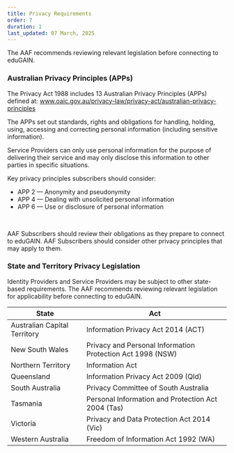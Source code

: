 ```yaml
---
title: Privacy Requirements
order: 7
duration: 1
last_updated: 07 March, 2025
---
```


The AAF recommends reviewing relevant legislation before connecting to eduGAIN.

### Australian Privacy Principles (APPs)

The Privacy Act 1988 includes 13 Australian Privacy Principles (APPs) defined at:
<a href="https://www.oaic.gov.au/privacy-law/privacy-act/australian-privacy-principles"> www.oaic.gov.au/privacy-law/privacy-act/australian-privacy-principles </a>

The APPs set out standards, rights and obligations for handling, holding, using, accessing and correcting personal
information (including sensitive information).

Service Providers can only use personal information for the purpose of delivering their service and may only disclose this
information to other parties in specific situations.

Key privacy principles subscribers should consider:
<ul class="list-group list-group">
    <li class="list-group-item"> APP 2 — Anonymity and pseudonymity</li>
    <li class="list-group-item"> APP 4 — Dealing with unsolicited personal information</li>
    <li class="list-group-item"> APP 6 — Use or disclosure of personal information</li>
</ul>

<br>

AAF Subscribers should review their obligations as they prepare to connect to eduGAIN. AAF Subscribers should consider other privacy principles that may apply to them.

### State and Territory Privacy Legislation
Identity Providers and Service Providers may be subject to other state-based requirements.
The AAF recommends reviewing relevant legislation for applicability before connecting to eduGAIN.

<table class="table">
  <thead>
    <tr>
      <th scope="col">State</th>
      <th scope="col">Act</th>
    </tr>
  </thead>
  <tbody>
    <tr>
      <td>Australian Capital Territory</td>
      <td>Information Privacy Act 2014 (ACT)</td>
    </tr>
    <tr>
      <td>New South Wales</td>
      <td>Privacy and Personal Information Protection Act 1998 (NSW)</td>
    </tr>
    <tr>
      <td>Northern Territory</td>
      <td>Information Act</td>
    </tr>
    <tr>
      <td>Queensland</td>
      <td>Information Privacy Act 2009 (Qld)</td>
    </tr>
    <tr>
      <td>South Australia</td>
      <td>Privacy Committee of South Australia</td>
    </tr>
    <tr>
      <td>Tasmania</td>
      <td>Personal Information and Protection Act 2004 (Tas)</td>
    </tr>
    <tr>
      <td>Victoria</td>
      <td>Privacy and Data Protection Act 2014 (Vic)</td>
    </tr>
    <tr>
      <td>Western Australia</td>
      <td>Freedom of Information Act 1992 (WA)</td>
    </tr>
  </tbody>
</table>